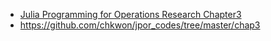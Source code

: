 - [Julia Programming for Operations Research Chapter3](https://www.softcover.io/read/7b8eb7d0/juliabook/basics)  
- https://github.com/chkwon/jpor_codes/tree/master/chap3